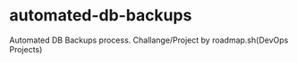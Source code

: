 # automated-db-backups
Automated DB Backups process. Challange/Project by roadmap.sh(DevOps Projects)
